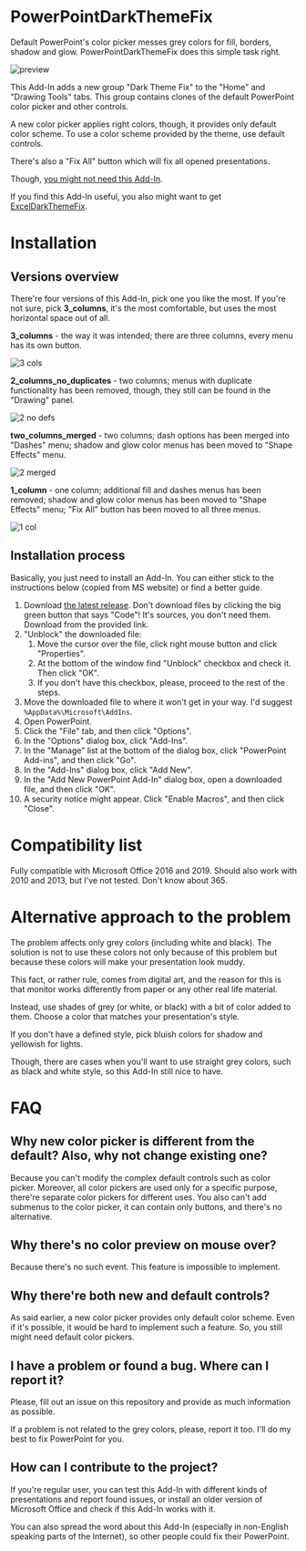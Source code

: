 # PowerPointDarkThemeFix

Default PowerPoint's color picker messes grey colors for fill, borders, shadow and glow. PowerPointDarkThemeFix does this simple task right.

![preview](https://user-images.githubusercontent.com/34414488/127713963-fd0b2e00-a898-4dc9-b4ff-210e53e69aa2.png)

This Add-In adds a new group "Dark Theme Fix" to the "Home" and "Drawing Tools" tabs. This group contains clones of the default PowerPoint color picker and other controls.

A new color picker applies right colors, though, it provides only default color scheme. To use a color scheme provided by the theme, use default controls.

There's also a "Fix All" button which will fix all opened presentations.

Though, [you might not need this Add-In](#alternative-approach-to-the-problem).

If you find this Add-In useful, you also might want to get [ExcelDarkThemeFix](https://github.com/matafokka/ExcelDarkThemeFix).

# Installation

## Versions overview

There're four versions of this Add-In, pick one you like the most. If you're not sure, pick **3_columns**, it's the most comfortable, but uses the most horizontal space out of all.

**3_columns** - the way it was intended; there are three columns, every menu has its own button.

![3 cols](https://user-images.githubusercontent.com/34414488/127712015-765a4b80-64c2-4a74-9703-f339294b693a.png)

**2_columns_no_duplicates** - two columns; menus with duplicate functionality has been removed, though, they still can be found in the "Drawing" panel.

![2 no defs](https://user-images.githubusercontent.com/34414488/127712013-36589127-b07e-4900-9650-c71075178b37.png)

**two_columns_merged** - two columns; dash options has been merged into "Dashes" menu; shadow and glow color menus has been moved to "Shape Effects" menu.

![2 merged](https://user-images.githubusercontent.com/34414488/127712011-c6c05d23-0d0a-46e0-8a46-cfc098b2c160.png)

**1_column** - one column; additional fill and dashes menus has been removed; shadow and glow color menus has been moved to "Shape Effects" menu; "Fix All" button has been moved to all three menus.

![1 col](https://user-images.githubusercontent.com/34414488/127712006-50d0838a-0006-4b79-8557-8211c04d47aa.png)

## Installation process

Basically, you just need to install an Add-In. You can either stick to the instructions below (copied from MS website) or find a better guide.

1. Download [the latest release](https://github.com/matafokka/PowerPointDarkThemeFix/releases/latest). Don't download files by clicking the big green button that says "Code"! It's sources, you don't need them. Download from the provided link.
1. "Unblock" the downloaded file:
    1. Move the cursor over the file, click right mouse button and click "Properties".
    1. At the bottom of the window find "Unblock" checkbox and check it. Then click "OK".
    1. If you don't have this checkbox, please, proceed to the rest of the steps.
1. Move the downloaded file to where it won't get in your way. I'd suggest `%AppData%\Microsoft\AddIns`.
1. Open PowerPoint.
1. Click the "File" tab, and then click "Options".
1. In the "Options" dialog box, click "Add-Ins".
1. In the "Manage" list at the bottom of the dialog box, click "PowerPoint Add-ins", and then click "Go".
1. In the "Add-Ins" dialog box, click "Add New".
1. In the "Add New PowerPoint Add-In" dialog box, open a downloaded file, and then click "OK".
1. A security notice might appear. Click "Enable Macros", and then click "Close".

# Compatibility list

Fully compatible with Microsoft Office 2016 and 2019. Should also work with 2010 and 2013, but I've not tested. Don't know about 365.

# Alternative approach to the problem

The problem affects only grey colors (including white and black). The solution is not to use these colors not only because of this problem but because these colors will make your presentation look muddy.

This fact, or rather rule, comes from digital art, and the reason for this is that monitor works differently from paper or any other real life material.

Instead, use shades of grey (or white, or black) with a bit of color added to them. Choose a color that matches your presentation's style.

If you don't have a defined style, pick bluish colors for shadow and yellowish for lights.

Though, there are cases when you'll want to use straight grey colors, such as black and white style, so this Add-In still nice to have.

# FAQ

## Why new color picker is different from the default? Also, why not change existing one?

Because you can't modify the complex default controls such as color picker. Moreover, all color pickers are used only for a specific purpose, there're separate color pickers for different uses. You also can't add submenus to the color picker, it can contain only buttons, and there's no alternative.

## Why there's no color preview on mouse over?

Because there's no such event. This feature is impossible to implement.

## Why there're both new and default controls?

As said earlier, a new color picker provides only default color scheme. Even if it's possible, it would be hard to implement such a feature. So, you still might need default color pickers.

## I have a problem or found a bug. Where can I report it?

Please, fill out an issue on this repository and provide as much information as possible.

If a problem is not related to the grey colors, please, report it too. I'll do my best to fix PowerPoint for you.

## How can I contribute to the project?

If you're regular user, you can test this Add-In with different kinds of presentations and report found issues, or install an older version of Microsoft Office and check if this Add-In works with it.

You can also spread the word about this Add-In (especially in non-English speaking parts of the Internet), so other people could fix their PowerPoint.
